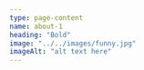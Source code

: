 ```yaml
---
type: page-content
name: about-1
heading: "Bold"
image: "../../images/funny.jpg"
imageAlt: "alt text here"
---
```

